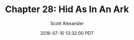 ---
layout: chapter
title: "Chapter 28: Hid As In An Ark"
author: Scott Alexander
description: http://unsongbook.com/chapter-28-hid-as-in-an-ark/
date: 2016-07-10 13:32:00 PDT
length: 2017456
duration: 504
guid: chapter-28-hid-as-in-an-ark
---